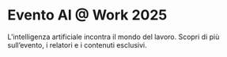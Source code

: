 # Evento AI @ Work 2025

L’intelligenza artificiale incontra il mondo del lavoro. Scopri di più sull’evento, i relatori e i contenuti esclusivi.
